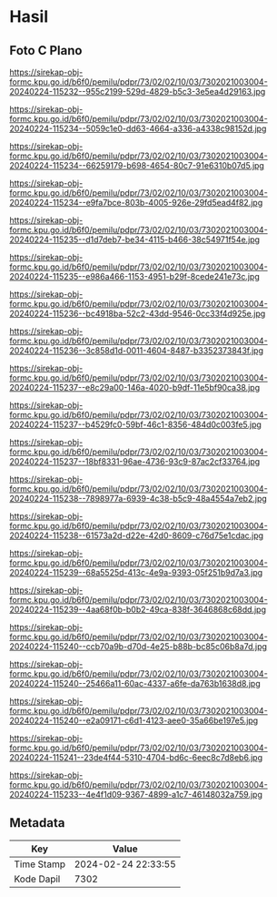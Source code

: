 # Hasil

## Foto C Plano

https://sirekap-obj-formc.kpu.go.id/b6f0/pemilu/pdpr/73/02/02/10/03/7302021003004-20240224-115232--955c2199-529d-4829-b5c3-3e5ea4d29163.jpg

https://sirekap-obj-formc.kpu.go.id/b6f0/pemilu/pdpr/73/02/02/10/03/7302021003004-20240224-115234--5059c1e0-dd63-4664-a336-a4338c98152d.jpg

https://sirekap-obj-formc.kpu.go.id/b6f0/pemilu/pdpr/73/02/02/10/03/7302021003004-20240224-115234--66259179-b698-4654-80c7-91e6310b07d5.jpg

https://sirekap-obj-formc.kpu.go.id/b6f0/pemilu/pdpr/73/02/02/10/03/7302021003004-20240224-115234--e9fa7bce-803b-4005-926e-29fd5ead4f82.jpg

https://sirekap-obj-formc.kpu.go.id/b6f0/pemilu/pdpr/73/02/02/10/03/7302021003004-20240224-115235--d1d7deb7-be34-4115-b466-38c54971f54e.jpg

https://sirekap-obj-formc.kpu.go.id/b6f0/pemilu/pdpr/73/02/02/10/03/7302021003004-20240224-115235--e986a466-1153-4951-b29f-8cede241e73c.jpg

https://sirekap-obj-formc.kpu.go.id/b6f0/pemilu/pdpr/73/02/02/10/03/7302021003004-20240224-115236--bc4918ba-52c2-43dd-9546-0cc33f4d925e.jpg

https://sirekap-obj-formc.kpu.go.id/b6f0/pemilu/pdpr/73/02/02/10/03/7302021003004-20240224-115236--3c858d1d-0011-4604-8487-b3352373843f.jpg

https://sirekap-obj-formc.kpu.go.id/b6f0/pemilu/pdpr/73/02/02/10/03/7302021003004-20240224-115237--e8c29a00-146a-4020-b9df-11e5bf90ca38.jpg

https://sirekap-obj-formc.kpu.go.id/b6f0/pemilu/pdpr/73/02/02/10/03/7302021003004-20240224-115237--b4529fc0-59bf-46c1-8356-484d0c003fe5.jpg

https://sirekap-obj-formc.kpu.go.id/b6f0/pemilu/pdpr/73/02/02/10/03/7302021003004-20240224-115237--18bf8331-96ae-4736-93c9-87ac2cf33764.jpg

https://sirekap-obj-formc.kpu.go.id/b6f0/pemilu/pdpr/73/02/02/10/03/7302021003004-20240224-115238--7898977a-6939-4c38-b5c9-48a4554a7eb2.jpg

https://sirekap-obj-formc.kpu.go.id/b6f0/pemilu/pdpr/73/02/02/10/03/7302021003004-20240224-115238--61573a2d-d22e-42d0-8609-c76d75e1cdac.jpg

https://sirekap-obj-formc.kpu.go.id/b6f0/pemilu/pdpr/73/02/02/10/03/7302021003004-20240224-115239--68a5525d-413c-4e9a-9393-05f251b9d7a3.jpg

https://sirekap-obj-formc.kpu.go.id/b6f0/pemilu/pdpr/73/02/02/10/03/7302021003004-20240224-115239--4aa68f0b-b0b2-49ca-838f-3646868c68dd.jpg

https://sirekap-obj-formc.kpu.go.id/b6f0/pemilu/pdpr/73/02/02/10/03/7302021003004-20240224-115240--ccb70a9b-d70d-4e25-b88b-bc85c06b8a7d.jpg

https://sirekap-obj-formc.kpu.go.id/b6f0/pemilu/pdpr/73/02/02/10/03/7302021003004-20240224-115240--25466a11-60ac-4337-a6fe-da763b1638d8.jpg

https://sirekap-obj-formc.kpu.go.id/b6f0/pemilu/pdpr/73/02/02/10/03/7302021003004-20240224-115240--e2a09171-c6d1-4123-aee0-35a66be197e5.jpg

https://sirekap-obj-formc.kpu.go.id/b6f0/pemilu/pdpr/73/02/02/10/03/7302021003004-20240224-115241--23de4f44-5310-4704-bd6c-6eec8c7d8eb6.jpg

https://sirekap-obj-formc.kpu.go.id/b6f0/pemilu/pdpr/73/02/02/10/03/7302021003004-20240224-115233--4e4f1d09-9367-4899-a1c7-46148032a759.jpg


## Metadata

| Key        | Value               |
| ---------- | ------------------- |
| Time Stamp | 2024-02-24 22:33:55 |
| Kode Dapil | 7302                |



